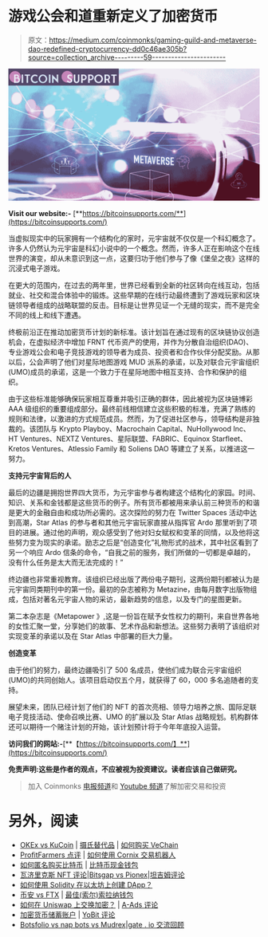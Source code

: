 # 游戏公会和道重新定义了加密货币

> 原文：<https://medium.com/coinmonks/gaming-guild-and-metaverse-dao-redefined-cryptocurrency-dd0c46ae305b?source=collection_archive---------59----------------------->

![](img/437b451de25f2aaf5a70fdb5f91d693f.png)

**Visit our website:-** [**https://bitcoinsupports.com/**](https://bitcoinsupports.com/)

当虚拟现实中的玩家拥有一个结构化的家时，元宇宙就不仅仅是一个科幻概念了。许多人仍然认为元宇宙是科幻小说中的一个概念。然而，许多人正在影响这个在线世界的演变，却从未意识到这一点，这要归功于他们参与了像《堡垒之夜》这样的沉浸式电子游戏。

在更大的范围内，在过去的两年里，世界已经看到全新的社区转向在线互动，包括就业、社交和混合体验中的锻炼。这些早期的在线行动最终遭到了游戏玩家和区块链领导者组成的战略联盟的反击。目标是让世界见证一个无缝的现实，而不是完全不同的线上和线下遭遇。

终极前沿正在推动加密货币计划的新标准。该计划旨在通过现有的区块链协议创造机会，在虚拟经济中增加 FRNT 代币资产的使用，并作为分散自治组织(DAO)、专业游戏公会和电子竞技游戏的领导者为成员、投资者和合作伙伴分配奖励。从那以后，公会声明了他们对星际地图游戏 MUD 派系的承诺，以及对联合元宇宙组织(UMO)成员的承诺，这是一个致力于在星际地图中相互支持、合作和保护的组织。

由于这些标准能够确保玩家相互尊重并吸引正确的群体，因此被视为区块链博彩 AAA 级组织的重要组成部分。最终前线相信建立这些积极的标准，充满了熟练的规则和法律，以激进的方式规范成员。然而，为了促进社区参与，领导结构是非独裁的。该团队与 Krypto Playboy、Macrochain Capital、NuHollywood Inc、HT Ventures、NEXTZ Ventures、星际联盟、FABRIC、Equinox Starfleet、Kretos Ventures、Atlessio Family 和 Soliens DAO 等建立了关系，以推进这一努力。

**支持元宇宙背后的人**

最后的边疆是拥抱世界四大货币，为元宇宙参与者构建这个结构化的家园。时间、知识、关系和金钱都是这些货币的例子。所有货币都被用来承认前三种货币的和谐是更大的金融自由和成功所必需的。这次探险的努力在 Twitter Spaces 活动中达到高潮，Star Atlas 的参与者和其他元宇宙玩家直接从指挥官 Ardo 那里听到了项目的进展。通过他的声明，观众感受到了他对妇女赋权和变革的同情，以及他将这些努力变为现实的承诺。励志之后是“创造变化”礼物形式的战术，其中社区看到了另一个响应 Ardo 信条的命令，“自我之前的服务，我们所做的一切都是卓越的，没有什么任务是太大而无法完成的！”

终边疆也非常重视教育。该组织已经出版了两份电子期刊，这两份期刊都被认为是元宇宙同类期刊中的第一份。最初的杂志被称为 Metazine，由每月数字出版物组成，包括对著名元宇宙人物的采访，最新趋势的信息，以及专门的星图更新。

第二本杂志是《Metapower 》,这是一份旨在赋予女性权力的期刊，来自世界各地的女性汇聚一堂，分享她们的故事、艺术作品和新想法。这些努力表明了该组织对实现变革的承诺以及在 Star Atlas 中部署的巨大力量。

**创造变革**

由于他们的努力，最终边疆吸引了 500 名成员，使他们成为联合元宇宙组织(UMO)的共同创始人。该项目启动仅五个月，就获得了 60，000 多名追随者的支持。

展望未来，团队已经计划了他们的 NFT 的首次亮相、领导力培养之旅、国际足联电子竞技活动、使命召唤比赛、UMO 的扩展以及 Star Atlas 战略规划。机构群体还可以期待一个赌注计划的开始，该计划预计将于今年年底投入运营。

**访问我们的网站:-**[**【https://bitcoinsupports.com/】**](https://bitcoinsupports.com/)

**免责声明:这些是作者的观点，不应被视为投资建议。读者应该自己做研究。**

> 加入 Coinmonks [电报频道](https://t.me/coincodecap)和 [Youtube 频道](https://www.youtube.com/c/coinmonks/videos)了解加密交易和投资

# 另外，阅读

*   [OKEx vs KuCoin](https://coincodecap.com/okex-kucoin) | [摄氏替代品](https://coincodecap.com/celsius-alternatives) | [如何购买 VeChain](https://coincodecap.com/buy-vechain)
*   [ProfitFarmers 点评](https://coincodecap.com/profitfarmers-review) | [如何使用 Cornix 交易机器人](https://coincodecap.com/cornix-trading-bot)
*   [如何匿名购买比特币](https://coincodecap.com/buy-bitcoin-anonymously) | [比特币现金钱包](https://coincodecap.com/bitcoin-cash-wallets)
*   [瓦济里克斯 NFT 评论](https://coincodecap.com/wazirx-nft-review)|[Bitsgap vs Pionex](https://coincodecap.com/bitsgap-vs-pionex)|[坦吉姆评论](https://coincodecap.com/tangem-wallet-review)
*   [如何使用 Solidity 在以太坊上创建 DApp？](https://coincodecap.com/create-a-dapp-on-ethereum-using-solidity)
*   [币安 vs FTX](https://coincodecap.com/binance-vs-ftx) | [最佳(索尔)索拉纳钱包](https://coincodecap.com/solana-wallets)
*   [如何在 Uniswap 上交换加密？](https://coincodecap.com/swap-crypto-on-uniswap) | [A-Ads 评论](https://coincodecap.com/a-ads-review)
*   [加密货币储蓄账户](/coinmonks/cryptocurrency-savings-accounts-be3bc0feffbf) | [YoBit 评论](/coinmonks/yobit-review-175464162c62)
*   [Botsfolio vs nap bots vs Mudrex](/coinmonks/botsfolio-vs-napbots-vs-mudrex-c81344970c02)|[gate . io 交流回顾](/coinmonks/gate-io-exchange-review-61bf87b7078f)